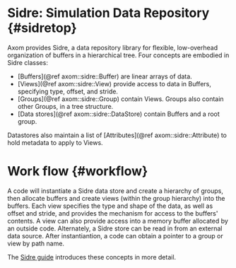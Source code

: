 Sidre: Simulation Data Repository {#sidretop}
=========

Axom provides Sidre, a data repository library for flexible, low-overhead organization of buffers in a hierarchical tree.  Four concepts are embodied in Sidre classes:

* [Buffers](@ref axom::sidre::Buffer) are linear arrays of data.
* [Views](@ref axom::sidre::View) provide access to data in Buffers, specifying type, offset, and stride.
* [Groups](@ref axom::sidre::Group) contain Views.  Groups also contain other Groups, in a tree structure.
* [Data stores](@ref axom::sidre::DataStore) contain Buffers and a root group.

Datastores also maintain a list of [Attributes](@ref axom::sidre::Attribute) to hold metadata to apply to Views.

# Work flow {#workflow}

A code will instantiate a Sidre data store and create a hierarchy of groups, then allocate buffers and create views (within the group hierarchy) into the buffers.  Each view specifies the type and shape of the data, as well as offset and stride, and provides the mechanism for access to the buffers' contents.  A view can also provide access into a memory buffer allocated by an outside code.  Alternately, a Sidre store can be read in from an external data source.  After instantiantion, a code can obtain a pointer to a group or view by path name.

The [Sidre guide](../../../sphinx/sidre_docs/html/index.html)
introduces these concepts in more detail.

